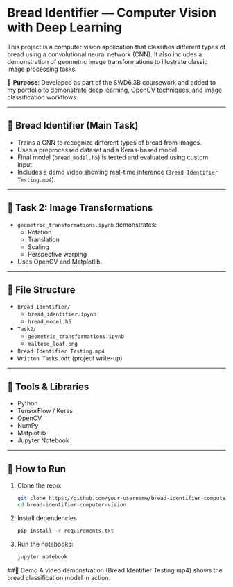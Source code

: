# Bread Identifier — Computer Vision with Deep Learning

This project is a computer vision application that classifies different types of bread using a convolutional neural network (CNN). It also includes a demonstration of geometric image transformations to illustrate classic image processing tasks.

📌 **Purpose**: Developed as part of the SWD6.3B coursework and added to my portfolio to demonstrate deep learning, OpenCV techniques, and image classification workflows.

---

## 🍞 Bread Identifier (Main Task)

- Trains a CNN to recognize different types of bread from images.
- Uses a preprocessed dataset and a Keras-based model.
- Final model (`bread_model.h5`) is tested and evaluated using custom input.
- Includes a demo video showing real-time inference (`Bread Identifier Testing.mp4`).

---

## 🧪 Task 2: Image Transformations

- `geometric_transformations.ipynb` demonstrates:
  - Rotation
  - Translation
  - Scaling
  - Perspective warping
- Uses OpenCV and Matplotlib.

---

## 📂 File Structure

- `Bread Identifier/`
  - `bread_identifier.ipynb`
  - `bread_model.h5`
- `Task2/`
  - `geometric_transformations.ipynb`
  - `maltese_loaf.png`
- `Bread Identifier Testing.mp4`
- `Written Tasks.odt` (project write-up)

---

## 🧰 Tools & Libraries

- Python
- TensorFlow / Keras
- OpenCV
- NumPy
- Matplotlib
- Jupyter Notebook

---

## 🚀 How to Run

1. Clone the repo:
   ```bash
   git clone https://github.com/your-username/bread-identifier-computer-vision.git
   cd bread-identifier-computer-vision
2. Install dependencies
   ```bash
   pip install -r requirements.txt
3. Run the notebooks:
   ```bash
   jupyter notebook
##🎥 Demo
A video demonstration (Bread Identifier Testing.mp4) shows the bread classification model in action.
